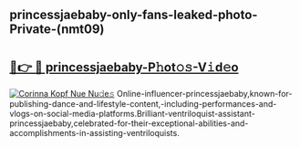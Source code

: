 ## princessjaebaby-only-fans​-leaked-photo​-Private-(nmt09)


# <h2><a href="https://mediaupload.pro?title=princessjaebaby&ref=git">🔗👉 🔴 princessjaebaby-P𝚑ot𝚘𝚜-V𝚒d𝚎o</a></h2>

[![Corinna Kopf Nue Nu𝚍e𝚜](https://i.imgur.com/0qMVB7G.gif)](https://mediaupload.pro?title=princessjaebaby&ref=git)
Online-influencer-princessjaebaby,known-for-publishing-dance-and-lifestyle-content,-including-performances-and-vlogs-on-social-media-platforms.Brilliant-ventriloquist-assistant-princessjaebaby,celebrated-for-their-exceptional-abilities-and-accomplishments-in-assisting-ventriloquists.  